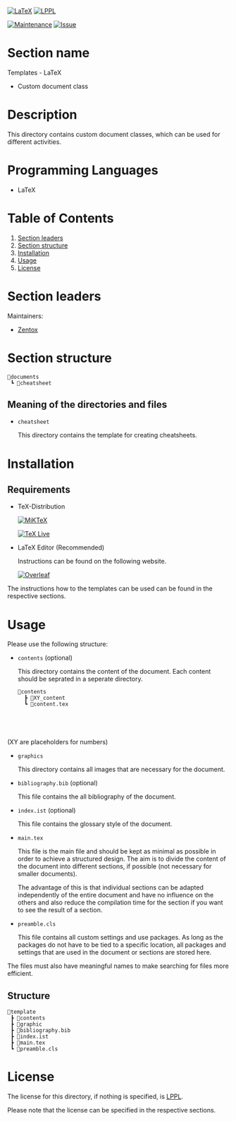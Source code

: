 [![LaTeX](https://img.shields.io/badge/Programming%20Language-LaTeX-blue)](https://www.latex-project.org/)
[![LPPL](https://img.shields.io/badge/License-LPPL%20Version%201.3c-orange)](https://www.latex-project.org/lppl/)

[![Maintenance](https://img.shields.io/badge/Maintenance-Yes-brightgreen)](https://github.com/Zentox/university-private/)
[![Issue](https://img.shields.io/badge/Feedback-Open-1abc9c.svg)](https://github.com/Zentox/university-public/issues)


# Section name
Templates - LaTeX
- Custom document class

# Description
This directory contains custom document classes, which can be used for different activities.

# Programming Languages
- LaTeX

# Table of Contents
1. [Section leaders](#Section-leaders)
1. [Section structure](#Section-structure)
1. [Installation](#Installation)
1. [Usage](#Usage)
1. [License](#License)

# Section leaders
Maintainers:
- [Zentox](https://github.com/Zentox)

# Section structure
<pre><code>&#128194;documents
 ┗ &#128194;cheatsheet
</code></pre>

## Meaning of the directories and files
- `cheatsheet`

    This directory contains the template for creating cheatsheets.

# Installation
## Requirements
- TeX-Distribution

    [![MiKTeX](https://img.shields.io/badge/TeX--Distribution-MiKTeX-blue)](https://www.tug.org/texlive/)

    [![TeX Live](https://img.shields.io/badge/TeX--Distribution-TeX%20Live-blue)](https://miktex.org/)

- LaTeX Editor (Recommended)

    Instructions can be found on the following website.

    [![Overleaf](https://img.shields.io/badge/Overleaf-LaTeX-blue)](https://www.overleaf.com/learn/latex/Choosing_a_LaTeX_Compiler)

The instructions how to the templates can be used can be found in the respective sections.

# Usage
Please use the following structure:
- `contents` (optional)

    This directory contains the content of the document. Each content should be seprated in a seperate directory.
    <pre><code>&#128194;contents
    ┣ &#128194;XY_content
    ┗ &#128220;content.tex
</code></pre>
    (XY are placeholders for numbers)
    
- `graphics`

    This directory contains all images that are necessary for the document.
- `bibliography.bib` (optional)

    This file contains the all bibliography of the document.

- `index.ist` (optional)

    This file contains the glossary style of the document.
- `main.tex`

    This file is the main file and should be kept as minimal as possible in order to achieve a structured design. The aim is to divide the content of the document into different sections, if possible (not necessary for smaller documents).

    The advantage of this is that individual sections can be adapted independently of the entire document and have no influence on the others and also reduce the compilation time for the section if you want to see the result of a section.

- `preamble.cls`

    This file contains all custom settings and use packages. As long as the packages do not have to be tied to a specific location, all packages and settings that are used in the document or sections are stored here.

The files must also have meaningful names to make searching for files more efficient.

## Structure
<pre><code>&#128194;template
 ┣ &#128194;contents
 ┣ &#128194;graphic
 ┣ &#128220;bibliography.bib
 ┣ &#128220;index.ist
 ┣ &#128220;main.tex
 ┗ &#128220;preamble.cls
</code></pre>

# License
The license for this directory, if nothing is specified, is [LPPL](LICENSE.md).

Please note that the license can be specified in the respective sections.

